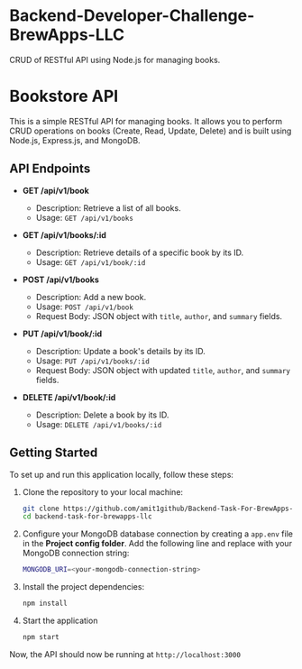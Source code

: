# Backend-Developer-Challenge-BrewApps-LLC

CRUD of RESTful API using Node.js for managing books.

# Bookstore API

This is a simple RESTful API for managing books. It allows you to perform CRUD operations on books (Create, Read, Update, Delete) and is built using Node.js, Express.js, and MongoDB.

## API Endpoints

- **GET /api/v1/book**

  - Description: Retrieve a list of all books.
  - Usage: `GET /api/v1/books`

- **GET /api/v1/books/:id**

  - Description: Retrieve details of a specific book by its ID.
  - Usage: `GET /api/v1/book/:id`

- **POST /api/v1/books**

  - Description: Add a new book.
  - Usage: `POST /api/v1/book`
  - Request Body: JSON object with `title`, `author`, and `summary` fields.

- **PUT /api/v1/book/:id**

  - Description: Update a book's details by its ID.
  - Usage: `PUT /api/v1/books/:id`
  - Request Body: JSON object with updated `title`, `author`, and `summary` fields.

- **DELETE /api/v1/book/:id**
  - Description: Delete a book by its ID.
  - Usage: `DELETE /api/v1/books/:id`

## Getting Started

To set up and run this application locally, follow these steps:

1. Clone the repository to your local machine:

   ```bash
   git clone https://github.com/amit1github/Backend-Task-For-BrewApps-LLC.git
   cd backend-task-for-brewapps-llc

   ```

2. Configure your MongoDB database connection by creating a `app.env` file in the **Project config folder**. Add the following line and replace <your-mongodb-connection-string> with your MongoDB connection string:

    ```bash
   MONGODB_URI=<your-mongodb-connection-string>
    ```

3. Install the project dependencies:

   ```bash
   npm install
   ```

4. Start the application

   ```bash
   npm start
   ```

Now, the API should now be running at `http://localhost:3000`
